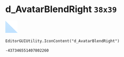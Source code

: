# d_AvatarBlendRight `38x39`
<img src="/img/d_AvatarBlendRight.png" width=38 height=39>

``` CSharp
EditorGUIUtility.IconContent("d_AvatarBlendRight")
```
```
-437346551407802260
```
